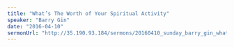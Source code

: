 ```yaml
---
title: "What’s The Worth of Your Spiritual Activity"
speaker: "Barry Gin"
date: "2016-04-10"
sermonUrl: "http://35.190.93.184/sermons/20160410_sunday_barry_gin_what's_the_worth_of_your_spiritual_activity.mp3"
---
```

